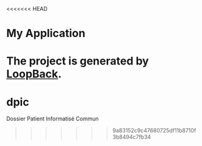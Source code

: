 <<<<<<< HEAD
# My Application

The project is generated by [LoopBack](http://loopback.io).
=======
# dpic
Dossier Patient Informatisé Commun
>>>>>>> 9a83152c9c47680725df11b8710f3b8494c7fb34
